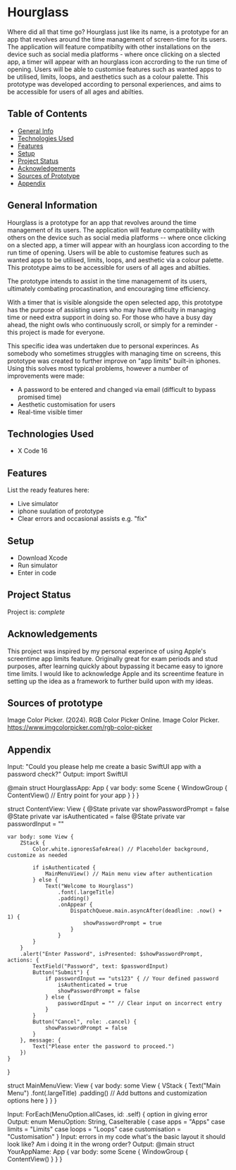 # Hourglass

Where did all that time go? Hourglass just like its name, is a prototype for an app that revolves around the time management of screen-time for its users. The application will feature compatibilty with other installations on the device such as social media platforms - where once clicking on a slected app, a timer will appear with an hourglass icon accrording to the run time of opening. Users will be able to customise features such as wanted apps to be utilised, limits, loops, and aesthetics such as a colour palette. This prototype was developed according to personal experiences, and aims to be accessible for users of all ages and abilties. 

## Table of Contents
* [General Info](#general-information)
* [Technologies Used](#technologies-used)
* [Features](#features)
* [Setup](#setup)
* [Project Status](#project-status)
* [Acknowledgements](#acknowledgements)
* [Sources of Prototype](#Sources) 
* [Appendix](#appendix) 
<!-- * [License](#license) -->


## General Information
Hourglass is a prototype for an app that revolves around the time management of its users. The application will feature compatibility with others on the device such as social media platforms -- where once clicking on a slected app, a timer will appear with an hourglass icon according to the run time of opening. Users will be able to customise features such as wanted apps to be utilised, limits, loops, and aesthetic via a colour palette. This prototype aims to be accessible for users of all ages and abilties. 

The prototype intends to assist in the time managememt of its users, ultimately combating procastination, and encouraging time efficiency.

With a timer that is visible alongside the open selected app, this prototype has the purpose of assisting users who may have difficulty in managing time or need extra support in doing so. For those who have a busy day ahead, the night owls who continuously scroll, or simply for a reminder - this project is made for everyone. 

This specific idea was undertaken due to personal experinces. As somebody who sometimes struggles with managing time on screens, this prototype was created to further improve on "app limits" built-in iphones. Using this solves most typical problems, however a number of improvements were made:
- A password to be entered and changed via email (difficult to bypass promised time)
- Aesthetic customisation for users
- Real-time visible timer
<!-- You don't have to answer all the questions - just the ones relevant to your project. --> 


## Technologies Used
- X Code 16

## Features
List the ready features here:
- Live simulator 
- iphone suulation of prototype
- Clear errors and occasional assists e.g. "fix"





## Setup
- Download Xcode
- Run simulator
- Enter in code





## Project Status
Project is:  _complete_ 




## Acknowledgements
This project was inspired by my personal experince of using Apple's screentime app limits feature. Originally great for exam periods and stud purposes, after learning quickly about bypassing it became easy to ignore time limits. I would like to acknowledge Apple and its screentime feature in setting up the idea as a framework to further build upon with my ideas. 


## Sources of prototype
Image Color Picker. (2024). RGB Color Picker Online. Image Color Picker. https://www.imgcolorpicker.com/rgb-color-picker 




## Appendix
Input: "Could you please help me create a basic SwiftUI app with a password check?"
Output: import SwiftUI

@main
struct HourglassApp: App {
    var body: some Scene {
        WindowGroup {
            ContentView() // Entry point for your app
        }
    }
}

struct ContentView: View {
    @State private var showPasswordPrompt = false
    @State private var isAuthenticated = false
    @State private var passwordInput = ""

    var body: some View {
        ZStack {
            Color.white.ignoresSafeArea() // Placeholder background, customize as needed

            if isAuthenticated {
                MainMenuView() // Main menu view after authentication
            } else {
                Text("Welcome to Hourglass")
                    .font(.largeTitle)
                    .padding()
                    .onAppear {
                        DispatchQueue.main.asyncAfter(deadline: .now() + 1) {
                            showPasswordPrompt = true
                        }
                    }
            }
        }
        .alert("Enter Password", isPresented: $showPasswordPrompt, actions: {
            TextField("Password", text: $passwordInput)
            Button("Submit") {
                if passwordInput == "uts123" { // Your defined password
                    isAuthenticated = true
                    showPasswordPrompt = false
                } else {
                    passwordInput = "" // Clear input on incorrect entry
                }
            }
            Button("Cancel", role: .cancel) {
                showPasswordPrompt = false
            }
        }, message: {
            Text("Please enter the password to proceed.")
        })
    }
}

struct MainMenuView: View {
    var body: some View {
        VStack {
            Text("Main Menu")
                .font(.largeTitle)
                .padding()
            // Add buttons and customization options here
        }
    }
}

Input: ForEach(MenuOption.allCases, id: \.self) { option in giving error
Output: enum MenuOption: String, CaseIterable {
    case apps = "Apps"
    case limits = "Limits"
    case loops = "Loops"
    case customisation = "Customisation"
}
Input: errors in my code what's the basic layout it should look like? Am i doing it in the wrong order?
Output: @main
struct YourAppName: App {
    var body: some Scene {
        WindowGroup {
            ContentView()
        }
    }
}

